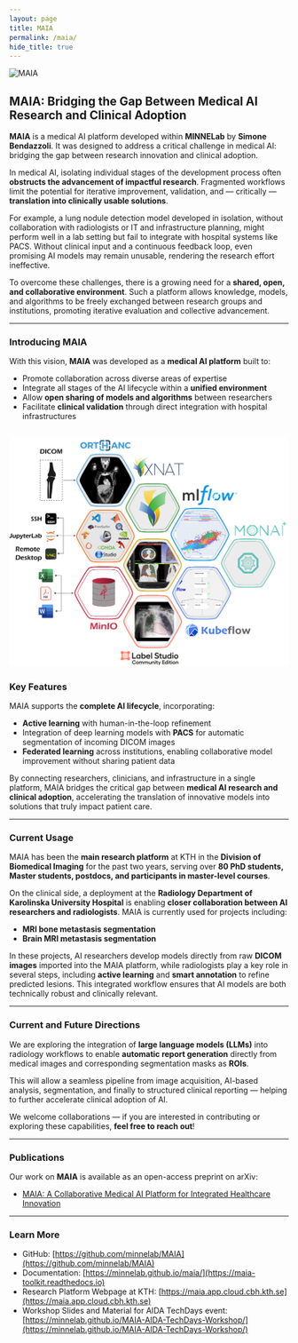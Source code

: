 ```yaml
---
layout: page
title: MAIA
permalink: /maia/
hide_title: true
---
```

![MAIA](/assets/about/MAIA.png)
## MAIA: Bridging the Gap Between Medical AI Research and Clinical Adoption

**MAIA** is a medical AI platform developed within **MINNELab** by **Simone Bendazzoli**. It was designed to address a critical challenge in medical AI: bridging the gap between research innovation and clinical adoption.

In medical AI, isolating individual stages of the development process often **obstructs the advancement of impactful research**. Fragmented workflows limit the potential for iterative improvement, validation, and — critically — **translation into clinically usable solutions**.

For example, a lung nodule detection model developed in isolation, without collaboration with radiologists or IT and infrastructure planning, might perform well in a lab setting but fail to integrate with hospital systems like PACS. Without clinical input and a continuous feedback loop, even promising AI models may remain unusable, rendering the research effort ineffective.

To overcome these challenges, there is a growing need for a **shared, open, and collaborative environment**. Such a platform allows knowledge, models, and algorithms to be freely exchanged between research groups and institutions, promoting iterative evaluation and collective advancement.

---

### Introducing MAIA

With this vision, **MAIA** was developed as a **medical AI platform** built to:

- Promote collaboration across diverse areas of expertise  
- Integrate all stages of the AI lifecycle within a **unified environment**  
- Allow **open sharing of models and algorithms** between researchers  
- Facilitate **clinical validation** through direct integration with hospital infrastructures  

![MAIA Platform Diagram](https://raw.githubusercontent.com/kthcloud/maia/master/dashboard/image/README/MAIA_Workspace.png)
---

### Key Features

MAIA supports the **complete AI lifecycle**, incorporating:

- **Active learning** with human-in-the-loop refinement  
- Integration of deep learning models with **PACS** for automatic segmentation of incoming DICOM images  
- **Federated learning** across institutions, enabling collaborative model improvement without sharing patient data  

By connecting researchers, clinicians, and infrastructure in a single platform, MAIA bridges the critical gap between **medical AI research and clinical adoption**, accelerating the translation of innovative models into solutions that truly impact patient care.

---
### Current Usage

MAIA has been the **main research platform** at KTH in the **Division of Biomedical Imaging** for the past two years, serving over **80 PhD students, Master students, postdocs, and participants in master-level courses**.  

On the clinical side, a deployment at the **Radiology Department of Karolinska University Hospital** is enabling **closer collaboration between AI researchers and radiologists**. MAIA is currently used for projects including:  

- **MRI bone metastasis segmentation**  
- **Brain MRI metastasis segmentation**  

In these projects, AI researchers develop models directly from raw **DICOM images** imported into the MAIA platform, while radiologists play a key role in several steps, including **active learning** and **smart annotation** to refine predicted lesions. This integrated workflow ensures that AI models are both technically robust and clinically relevant.

---
### Current and Future Directions

We are exploring the integration of **large language models (LLMs)** into radiology workflows to enable **automatic report generation** directly from medical images and corresponding segmentation masks as **ROIs**.  

This will allow a seamless pipeline from image acquisition, AI-based analysis, segmentation, and finally to structured clinical reporting — helping to further accelerate clinical adoption of AI.  

We welcome collaborations — if you are interested in contributing or exploring these capabilities, **feel free to reach out**!

---
### Publications
Our work on **MAIA** is available as an open-access preprint on arXiv:

-  [MAIA: A Collaborative Medical AI Platform for Integrated Healthcare Innovation](https://arxiv.org/abs/2507.19489)


---
### Learn More

- GitHub: [https://github.com/minnelab/MAIA](https://github.com/minnelab/MAIA)  
- Documentation: [https://minnelab.github.io/maia/](https://maia-toolkit.readthedocs.io)
- Research Platform Webpage at KTH: [https://maia.app.cloud.cbh.kth.se](https://maia.app.cloud.cbh.kth.se)
- Workshop Slides and Material for AIDA TechDays event: [https://minnelab.github.io/MAIA-AIDA-TechDays-Workshop/](https://minnelab.github.io/MAIA-AIDA-TechDays-Workshop/)
